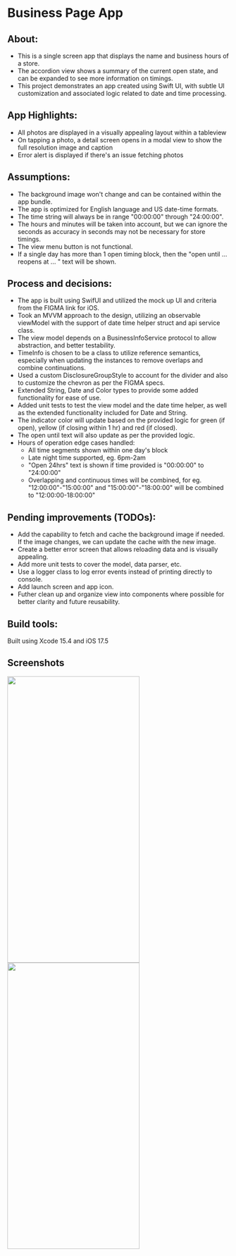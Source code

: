 # Business Page App

## About:
- This is a single screen app that displays the name and business hours of a store. 
- The accordion view shows a summary of the current open state, and can be expanded to see more information on timings. 
- This project demonstrates an app created using Swift UI, with subtle UI customization and associated logic related to date and time processing.

## App Highlights:
- All photos are displayed in a visually appealing layout within a tableview
- On tapping a photo, a detail screen opens in a modal view to show the full resolution image and caption
- Error alert is displayed if there's an issue fetching photos

## Assumptions:
- The background image won't change and can be contained within the app bundle.
- The app is optimized for English language and US date-time formats.
- The time string will always be in range "00:00:00" through "24:00:00".
- The hours and minutes will be taken into account, but we can ignore the seconds as accuracy in seconds may not be necessary for store timings.
- The view menu button is not functional.
- If a single day has more than 1 open timing block, then the "open until ... reopens at ... " text will be shown.

## Process and decisions:
- The app is built using SwifUI and utilized the mock up UI and criteria from the FIGMA link for iOS.
- Took an MVVM approach to the design, utilizing an observable viewModel with the support of date time helper struct and api service class.
- The view model depends on a BusinessInfoService protocol to allow abstraction, and better testability.
- TimeInfo is chosen to be a class to utilize reference semantics, especially when updating the instances to remove overlaps and combine continuations.
- Used a custom DisclosureGroupStyle to account for the divider and also to customize the chevron as per the FIGMA specs.
- Extended String, Date and Color types to provide some added functionality for ease of use.
- Added unit tests to test the view model and the date time helper, as well as the extended functionality included for Date and String.
- The indicator color will update based on the provided logic for green (if open), yellow (if closing within 1 hr) and red (if closed).
- The open until text will also update as per the provided logic.
- Hours of operation edge cases handled:
  - All time segments shown within one day's block
  - Late night time supported, eg. 6pm-2am
  - "Open 24hrs" text is shown if time provided is "00:00:00" to "24:00:00"
  - Overlapping and continuous times will be combined, for eg. "12:00:00"-"15:00:00" and "15:00:00"-"18:00:00" will be combined to "12:00:00-18:00:00"

## Pending improvements (TODOs):
- Add the capability to fetch and cache the background image if needed. If the image changes, we can update the cache with the new image.
- Create a better error screen that allows reloading data and is visually appealing.
- Add more unit tests to cover the model, data parser, etc.
- Use a logger class to log error events instead of printing directly to console.
- Add launch screen and app icon.
- Futher clean up and organize view into components where possible for better clarity and future reusability.

## Build tools:
Built using Xcode 15.4 and iOS 17.5

## Screenshots

<img src="https://github.com/ralstong/BusinessPageApp/assets/20563830/0afb51f2-b8b0-4d6b-9e2e-5521e4772105" width="300" height="650" />

<img src="https://github.com/ralstong/BusinessPageApp/assets/20563830/f3a0f3a6-ff25-4141-9147-cb1f7e147094" width="300" height="650" />



